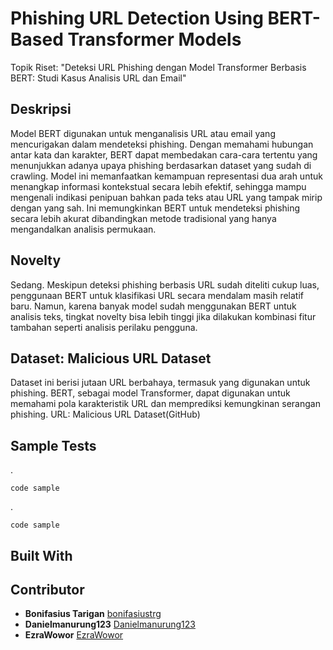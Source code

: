 # Phishing URL Detection Using BERT-Based Transformer Models

Topik Riset:
"Deteksi URL Phishing dengan Model Transformer Berbasis BERT: Studi Kasus Analisis URL dan Email"

## Deskripsi
Model BERT digunakan untuk menganalisis URL atau  email yang mencurigakan dalam mendeteksi phishing. Dengan memahami hubungan antar kata dan karakter, BERT dapat membedakan cara-cara tertentu  yang menunjukkan adanya upaya phishing berdasarkan dataset yang sudah di crawling. Model ini memanfaatkan kemampuan representasi dua arah untuk menangkap informasi kontekstual secara lebih efektif, sehingga mampu mengenali indikasi penipuan bahkan pada teks atau URL yang tampak mirip dengan yang sah. Ini memungkinkan BERT untuk mendeteksi phishing secara lebih akurat dibandingkan metode tradisional yang hanya mengandalkan analisis permukaan.

## Novelty
Sedang. Meskipun deteksi phishing berbasis URL sudah diteliti cukup luas, penggunaan BERT untuk klasifikasi URL secara mendalam masih relatif baru. Namun, karena banyak model sudah menggunakan BERT untuk analisis teks, tingkat novelty bisa lebih tinggi jika dilakukan kombinasi fitur tambahan seperti analisis perilaku pengguna.

## Dataset: Malicious URL Dataset
 Dataset ini berisi jutaan URL berbahaya, termasuk yang digunakan untuk phishing. BERT, sebagai model Transformer, dapat digunakan untuk memahami pola karakteristik URL dan memprediksi kemungkinan serangan phishing.
 URL: Malicious URL Dataset​(GitHub)

## Sample Tests
.

    code sample

.

    code sample


## Built With


## Contributor

  - **Bonifasius Tarigan**
    [bonifasiustrg](https://github.com/PurpleBooth)
  - **Danielmanurung123**
    [Danielmanurung123](https://github.com/Danielmanurung123)
  - **EzraWowor**
    [EzraWowor](https://github.com/EzraWowor)


